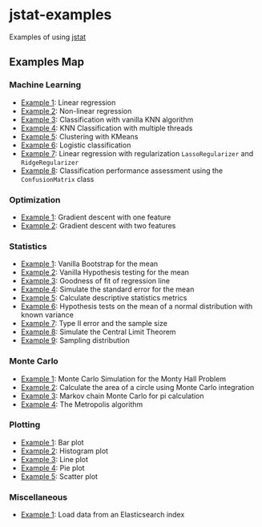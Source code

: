 # jstat-examples

Examples of using <a href="https://github.com/jethronap/jstat"> jstat</a> 

## Examples Map

### Machine Learning 

- <a href="src/main/java/examples/ml/example1/example.md">Example 1</a>: Linear regression
- <a href="src/main/java/examples/ml/example2/example.md">Example 2</a>: Non-linear regression
- <a href="src/main/java/examples/ml/example3/example.md">Example 3</a>: Classification with vanilla KNN algorithm
- <a href="src/main/java/examples/ml/example4/example.md">Example 4</a>: KNN Classification with multiple threads
- <a href="src/main/java/examples/ml/example5/example.md">Example 5</a>: Clustering with KMeans
- <a href="src/main/java/examples/ml/example6/example.md">Example 6</a>: Logistic classification
- <a href="src/main/java/examples/ml/Example7/example.md">Example 7</a>: Linear regression with regularization ```LassoRegularizer``` and ```RidgeRegularizer```
- <a href="src/main/java/examples/ml/example8/example.md">Example 8</a>: Classification performance assessment using the ```ConfusionMatrix``` class

### Optimization

- <a href="src/main/java/examples/optimization/example1/example.md">Example 1</a>: Gradient descent with one feature 
- <a href="src/main/java/examples/optimization/example2/example.md">Example 2</a>: Gradient descent with two features 

### Statistics

- <a href="src/main/java/examples/stats/example1/example.md">Example 1</a>: Vanilla Bootstrap for the mean
- <a href="src/main/java/examples/stats/example2/example.md">Example 2</a>: Vanilla Hypothesis testing for the mean
- <a href="src/main/java/examples/stats/example3/example.md">Example 3</a>: Goodness of fit of regression line
- <a href="src/main/java/examples/stats/example4/example.md">Example 4</a>: Simulate the standard error for the mean
- <a href="src/main/java/examples/stats/example5/example.md">Example 5</a>: Calculate descriptive statistics metrics
- <a href="src/main/java/examples/stats/example6/example.md">Example 6</a>: Hypothesis tests on the mean of a normal distribution with known variance
- <a href="src/main/java/examples/stats/example7/example.md">Example 7</a>: Type II error and the sample size
- <a href="src/main/java/examples/stats/example8/example.md">Example 8</a>: Simulate the Central Limit Theorem
- <a href="src/main/java/examples/stats/example9/example.ipynb">Example 9</a>: Sampling distribution


### Monte Carlo 
- <a href="src/main/java/examples/mc/example1/example.md">Example 1</a>: Monte Carlo Simulation for the Monty Hall Problem
- <a href="src/main/java/examples/mc/example2/example.md">Example 2</a>: Calculate the area of a circle using Monte Carlo integration
- <a href="src/main/java/examples/mc/example3/example.md">Example 3</a>: Markov chain Monte Carlo for pi calculation
- <a href="src/main/java/examples/mc/example4/example.md">Example 4</a>: The Metropolis algorithm

### Plotting

- <a href="src/main/java/examples/plotting/example1/example.md">Example 1</a>: Bar plot
- <a href="src/main/java/examples/plotting/example2/example.md">Example 2</a>: Histogram plot
- <a href="src/main/java/examples/plotting/example3/example.md">Example 3</a>: Line plot
- <a href="src/main/java/examples/plotting/example4/example.md">Example 4</a>: Pie plot
- <a href="src/main/java/examples/plotting/example5/example.md">Example 5</a>: Scatter plot

### Miscellaneous
- <a href="src/main/java/examples/es/example1/example.md">Example 1</a>: Load data from an Elasticsearch index
